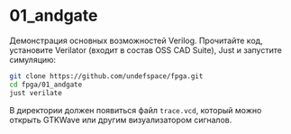 # 01_andgate
Демонстрация основных возможностей Verilog. Прочитайте код, установите Verilator
(входит в состав OSS CAD Suite), Just и запустите симуляцию:
```sh
git clone https://github.com/undefspace/fpga.git
cd fpga/01_andgate
just verilate
```

В директории должен появиться файл `trace.vcd`, который можно открыть GTKWave
или другим визуализатором сигналов.
